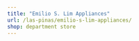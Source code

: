 ```yaml
---
title: "Emilio S. Lim Appliances"
url: /las-pinas/emilio-s-lim-appliances/
shop: department store
---
```

